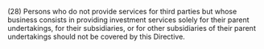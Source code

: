 (28) Persons who do not provide services for third parties but whose business consists in providing investment services solely for their parent undertakings, for their subsidiaries, or for other subsidiaries of their parent undertakings should not be covered by this Directive.